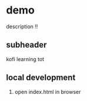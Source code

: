 # demo

description !!

## subheader
kofi learning tot

## local development
1. open index.html in browser
